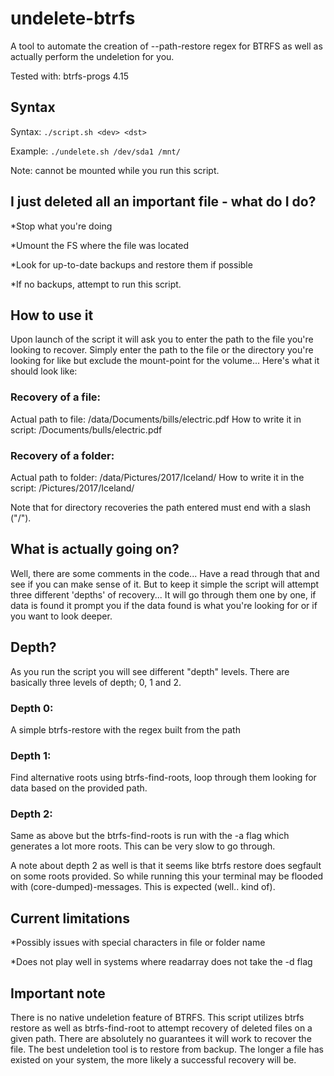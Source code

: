 # undelete-btrfs
A tool to automate the creation of --path-restore regex for BTRFS as well as actually perform the undeletion for you.

Tested with: btrfs-progs 4.15

## Syntax
Syntax: ```./script.sh <dev> <dst>```

Example: ```./undelete.sh /dev/sda1 /mnt/```

Note: <dev> cannot be mounted while you run this script.

## I just deleted all an important file - what do I do?
*Stop what you're doing

*Umount the FS where the file was located

*Look for up-to-date backups and restore them if possible

*If no backups, attempt to run this script.


## How to use it
Upon launch of the script it will ask you to enter the path to the file you're looking to recover. Simply enter the path to the file or the directory you're looking for like but exclude the mount-point for the volume... Here's what it should look like:

### Recovery of a file:
Actual path to file: /data/Documents/bills/electric.pdf
How to write it in script: /Documents/bulls/electric.pdf

### Recovery of a folder:
Actual path to folder: /data/Pictures/2017/Iceland/
How to write it in the script: /Pictures/2017/Iceland/

Note that for directory recoveries the path entered must end with a slash ("/").

## What is actually going on?
Well, there are some comments in the code... Have a read through that and see if you can make sense of it. But to keep it simple the script will attempt three different 'depths' of recovery... It will go through them one by one, if data is found it prompt you if the data found is what you're looking for or if you want to look deeper.

## Depth?
As you run the script you will see different "depth" levels. There are basically three levels of depth; 0, 1 and 2.

### Depth 0:
A simple btrfs-restore with the regex built from the path
### Depth 1: 
Find alternative roots using btrfs-find-roots, loop through them looking for data based on the provided path.
### Depth 2: 
Same as above but the btrfs-find-roots is run with the -a flag which generates a lot more roots. This can be very slow to go through. 

A note about depth 2 as well is that it seems like btrfs restore does segfault on some roots provided. So while running this your terminal may be flooded with (core-dumped)-messages. This is expected (well.. kind of).  

## Current limitations 
*Possibly issues with special characters in file or folder name

*Does not play well in systems where readarray does not take the -d flag

## Important note
There is no native undeletion feature of BTRFS. This  script utilizes btrfs restore as well as btrfs-find-root to attempt recovery of deleted files on a given path. There are absolutely no guarantees it will work to recover the file. The best undeletion tool is to restore from backup. The longer a file has existed on your system, the more likely a successful recovery will be.

